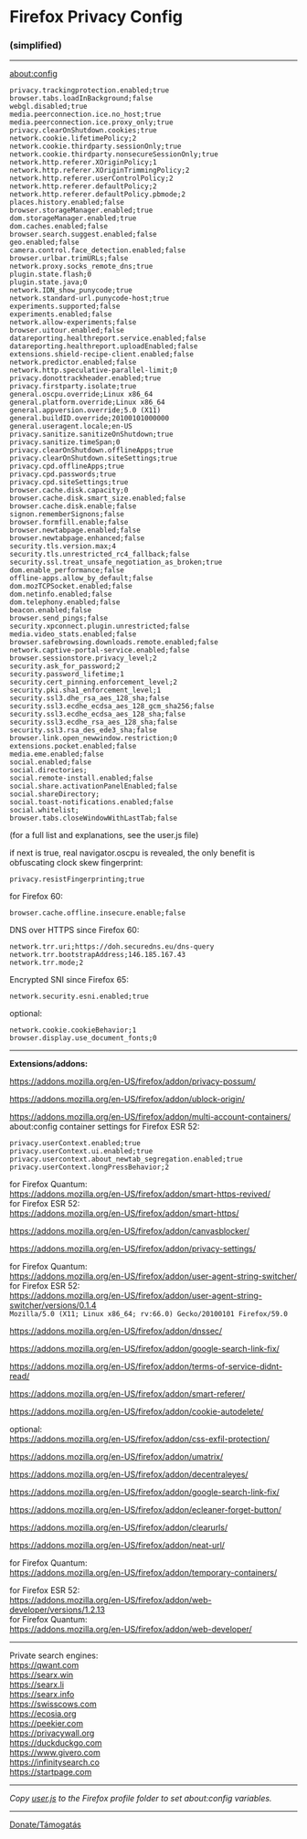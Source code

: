 # Firefox Privacy Config

### (simplified)

---

<about:config>

```
privacy.trackingprotection.enabled;true
browser.tabs.loadInBackground;false
webgl.disabled;true
media.peerconnection.ice.no_host;true
media.peerconnection.ice.proxy_only;true
privacy.clearOnShutdown.cookies;true
network.cookie.lifetimePolicy;2
network.cookie.thirdparty.sessionOnly;true
network.cookie.thirdparty.nonsecureSessionOnly;true
network.http.referer.XOriginPolicy;1
network.http.referer.XOriginTrimmingPolicy;2
network.http.referer.userControlPolicy;2
network.http.referer.defaultPolicy;2
network.http.referer.defaultPolicy.pbmode;2
places.history.enabled;false
browser.storageManager.enabled;true
dom.storageManager.enabled;true
dom.caches.enabled;false
browser.search.suggest.enabled;false
geo.enabled;false
camera.control.face_detection.enabled;false
browser.urlbar.trimURLs;false
network.proxy.socks_remote_dns;true
plugin.state.flash;0
plugin.state.java;0
network.IDN_show_punycode;true
network.standard-url.punycode-host;true
experiments.supported;false
experiments.enabled;false
network.allow-experiments;false
browser.uitour.enabled;false
datareporting.healthreport.service.enabled;false
datareporting.healthreport.uploadEnabled;false
extensions.shield-recipe-client.enabled;false
network.predictor.enabled;false
network.http.speculative-parallel-limit;0
privacy.donottrackheader.enabled;true
privacy.firstparty.isolate;true
general.oscpu.override;Linux x86_64
general.platform.override;Linux x86_64
general.appversion.override;5.0 (X11)
general.buildID.override;20100101000000
general.useragent.locale;en-US
privacy.sanitize.sanitizeOnShutdown;true
privacy.sanitize.timeSpan;0
privacy.clearOnShutdown.offlineApps;true
privacy.clearOnShutdown.siteSettings;true
privacy.cpd.offlineApps;true
privacy.cpd.passwords;true
privacy.cpd.siteSettings;true
browser.cache.disk.capacity;0
browser.cache.disk.smart_size.enabled;false
browser.cache.disk.enable;false
signon.rememberSignons;false
browser.formfill.enable;false
browser.newtabpage.enabled;false
browser.newtabpage.enhanced;false
security.tls.version.max;4
security.tls.unrestricted_rc4_fallback;false
security.ssl.treat_unsafe_negotiation_as_broken;true
dom.enable_performance;false
offline-apps.allow_by_default;false
dom.mozTCPSocket.enabled;false
dom.netinfo.enabled;false
dom.telephony.enabled;false
beacon.enabled;false
browser.send_pings;false
security.xpconnect.plugin.unrestricted;false
media.video_stats.enabled;false
browser.safebrowsing.downloads.remote.enabled;false
network.captive-portal-service.enabled;false
browser.sessionstore.privacy_level;2
security.ask_for_password;2
security.password_lifetime;1
security.cert_pinning.enforcement_level;2
security.pki.sha1_enforcement_level;1
security.ssl3.dhe_rsa_aes_128_sha;false
security.ssl3.ecdhe_ecdsa_aes_128_gcm_sha256;false
security.ssl3.ecdhe_ecdsa_aes_128_sha;false
security.ssl3.ecdhe_rsa_aes_128_sha;false
security.ssl3.rsa_des_ede3_sha;false
browser.link.open_newwindow.restriction;0
extensions.pocket.enabled;false
media.eme.enabled;false
social.enabled;false
social.directories;
social.remote-install.enabled;false
social.share.activationPanelEnabled;false
social.shareDirectory;
social.toast-notifications.enabled;false
social.whitelist;
browser.tabs.closeWindowWithLastTab;false
```

(for a full list and explanations, see the user.js file)

if next is true, real navigator.oscpu is revealed, the only benefit is obfuscating clock skew fingerprint:

```
privacy.resistFingerprinting;true
```

for Firefox 60:

```
browser.cache.offline.insecure.enable;false
```

DNS over HTTPS since Firefox 60:

```
network.trr.uri;https://doh.securedns.eu/dns-query
network.trr.bootstrapAddress;146.185.167.43
network.trr.mode;2
```

Encrypted SNI since Firefox 65:

```
network.security.esni.enabled;true
```

optional:

```
network.cookie.cookieBehavior;1
browser.display.use_document_fonts;0
```

---

__Extensions/addons:__

<https://addons.mozilla.org/en-US/firefox/addon/privacy-possum/>

<https://addons.mozilla.org/en-US/firefox/addon/ublock-origin/>

<https://addons.mozilla.org/en-US/firefox/addon/multi-account-containers/>  
about:config container settings for Firefox ESR 52:

```
privacy.userContext.enabled;true
privacy.userContext.ui.enabled;true
privacy.usercontext.about_newtab_segregation.enabled;true
privacy.userContext.longPressBehavior;2
```

for Firefox Quantum:  
<https://addons.mozilla.org/en-US/firefox/addon/smart-https-revived/>  
for Firefox ESR 52:  
<https://addons.mozilla.org/en-US/firefox/addon/smart-https/>

<https://addons.mozilla.org/en-US/firefox/addon/canvasblocker/>

<https://addons.mozilla.org/en-US/firefox/addon/privacy-settings/>

for Firefox Quantum:  
<https://addons.mozilla.org/en-US/firefox/addon/user-agent-string-switcher/>  
for Firefox ESR 52:  
<https://addons.mozilla.org/en-US/firefox/addon/user-agent-string-switcher/versions/0.1.4>  
`Mozilla/5.0 (X11; Linux x86_64; rv:66.0) Gecko/20100101 Firefox/59.0`

<https://addons.mozilla.org/en-US/firefox/addon/dnssec/>

<https://addons.mozilla.org/en-US/firefox/addon/google-search-link-fix/>

<https://addons.mozilla.org/en-US/firefox/addon/terms-of-service-didnt-read/>

<https://addons.mozilla.org/en-US/firefox/addon/smart-referer/>

<https://addons.mozilla.org/en-US/firefox/addon/cookie-autodelete/>

optional:  
<https://addons.mozilla.org/en-US/firefox/addon/css-exfil-protection/>

<https://addons.mozilla.org/en-US/firefox/addon/umatrix/>

<https://addons.mozilla.org/en-US/firefox/addon/decentraleyes/>

<https://addons.mozilla.org/en-US/firefox/addon/google-search-link-fix/>

<https://addons.mozilla.org/en-US/firefox/addon/ecleaner-forget-button/>

<https://addons.mozilla.org/en-US/firefox/addon/clearurls/>

<https://addons.mozilla.org/en-US/firefox/addon/neat-url/>

for Firefox Quantum:  
<https://addons.mozilla.org/en-US/firefox/addon/temporary-containers/>

for Firefox ESR 52:  
<https://addons.mozilla.org/en-US/firefox/addon/web-developer/versions/1.2.13>  
for Firefox Quantum:  
<https://addons.mozilla.org/en-US/firefox/addon/web-developer/>

---

Private search engines:  
<https://qwant.com>  
<https://searx.win>  
<https://searx.li>  
<https://searx.info>  
<https://swisscows.com>  
<https://ecosia.org>  
<https://peekier.com>  
<https://privacywall.org>  
<https://duckduckgo.com>  
<https://www.givero.com>  
<https://infinitysearch.co>  
<https://startpage.com>

---

_Copy [user.js](https://github.com/Tenmag/FirefoxPrivacyConfig/blob/master/user.js) to the Firefox profile folder to set about:config variables._

---

[Donate/Támogatás](https://paypal.me/Tenmag)


